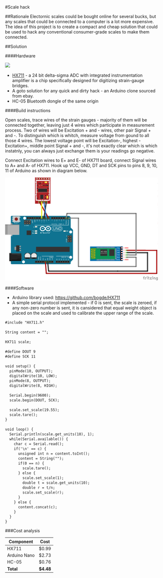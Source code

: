 #Scale hack

##Rationale
Electornic scales could be bought online for several bucks, but any scales that could be connected to a computer is a lot more expensive. The idea of this project is to create a compact and cheap solution that could be used to hack any conventional consumer-grade scales to make them connected. 

##Solution

####Hardware

![](pics/alldone.jpg)

 * [HX711](http://www.ebay.com/itm/HX711-Weighing-Sensor-Dual-Channel-24-Bit-Precision-A-D-Module-Pressure-Sensor-/161264280835) - a 24 bit delta-sigma ADC with integrated instrumentation amplifier is a chip specifically designed for digitizing strain-gauge bridges.
 * A goto solution for any quick and dirty hack - an Arduino clone sourced from ebay.
 * HC-05 Bluetooth dongle of the same origin

####Build instructions

Open scales, trace wires of the strain gauges - majority of them will be connected together, leaving just 4 wires which participate in measurement process. Two of wires will be Excitation + and - wires, other pair Signal + and -. To distinguish which is whitch, measure voltage from gound to all those 4 wires. The lowest voltage point will be Excitation-, highest - Excitation+, middle point Signal + and -, it's not exactly clear which is which instatnly, you can always just exchange them is your readings go negative.

Connect Excitation wires to E+ and E- of HX711 board, connect Signal wires to A+ and A- of HX711. Hook up VCC, GND, DT and SCK pins to pins 8, 9, 10, 11 of Arduino as shown in diagram below.

![](pics/schematics.png) 

####Software

 * Arduino library used: https://github.com/bogde/HX711
 * A simple serial protocol implemented - if 0 is sent, the scale is zeroed, if any non-zero number is sent, it is cansidered that equal weight object is placed on the scale and used to calibrate the upper range of the scale.
 
```Arduino
#include "HX711.h"

String content = "";

HX711 scale;

#define DOUT 9
#define SCK 11

void setup() {
  pinMode(10, OUTPUT);
  digitalWrite(10, LOW);
  pinMode(8, OUTPUT);
  digitalWrite(8, HIGH);
  
  Serial.begin(9600);
  scale.begin(DOUT, SCK);

  scale.set_scale(19.55);
  scale.tare();				        
}

void loop() {
  Serial.println(scale.get_units(10), 1);
  while(Serial.available()) {
    char c = Serial.read();
    if('\n' == c) {
      unsigned int n = content.toInt();
      content = String("");
      if(0 == n) {
        scale.tare();
      } else {
        scale.set_scale(1);
        double t = scale.get_units(10);
        double r = t/n;
        scale.set_scale(r);
      }
    } else {
      content.concat(c);
    }
  }
}
```

###Cost analysis

Component | Cost 
----------|---------
HX711     | $0.99
Arduino Nano | $2.73
HC-05 | $0.76
**Total** | **$4.48**

